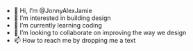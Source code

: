 - 👋 Hi, I’m @JonnyAlexJamie
- 👀 I’m interested in building design 
- 🌱 I’m currently learning coding 
- 💞️ I’m looking to collaborate on improving the way we design
- 📫 How to reach me by dropping me a text
<!---
JonnyAlexJamie/JonnyAlexJamie is a ✨ special ✨ repository because its `README.md` (this file) appears on your GitHub profile.
You can click the Preview link to take a look at your changes.
--->
